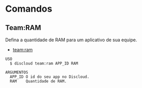 # Comandos

## Team:RAM

Defina a quantidade de RAM para um aplicativo de sua equipe.

- [team:ram](#teamram)

```sh-session
USO
  $ discloud team:ram APP_ID RAM

ARGUMENTOS
  APP_ID O id do seu app no ​​Discloud.
  RAM    Quantidade de RAM.
```
